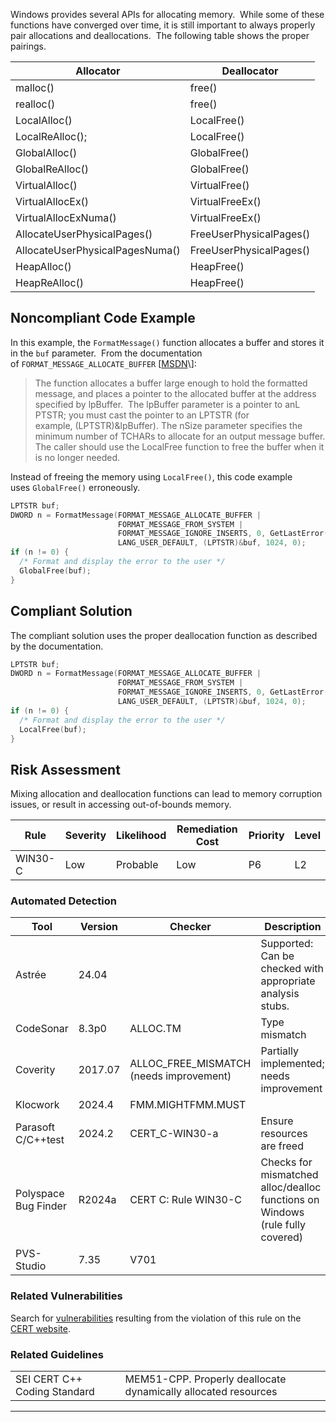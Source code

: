 Windows provides several APIs for allocating memory.  While some of these functions have converged over time, it is still important to always properly pair allocations and deallocations.  The following table shows the proper pairings.

| Allocator | Deallocator |
| ----|----|
| malloc() | free() |
| realloc() | free() |
| LocalAlloc() | LocalFree() |
| LocalReAlloc(); | LocalFree() |
| GlobalAlloc() | GlobalFree() |
| GlobalReAlloc() | GlobalFree() |
| VirtualAlloc() | VirtualFree() |
| VirtualAllocEx() | VirtualFreeEx() |
| VirtualAllocExNuma() | VirtualFreeEx() |
| AllocateUserPhysicalPages() | FreeUserPhysicalPages() |
| AllocateUserPhysicalPagesNuma() | FreeUserPhysicalPages() |
| HeapAlloc() | HeapFree() |
| HeapReAlloc() | HeapFree() |

## Noncompliant Code Example
In this example, the `FormatMessage()` function allocates a buffer and stores it in the `buf` parameter.  From the documentation of `FORMAT_MESSAGE_ALLOCATE_BUFFER` \[[MSDN](http://msdn.microsoft.com/en-us/library/ms679351(v=vs.85).aspx)\]:
> The function allocates a buffer large enough to hold the formatted message, and places a pointer to the allocated buffer at the address specified by lpBuffer.  The lpBuffer parameter is a pointer to anL PTSTR; you must cast the pointer to an LPTSTR (for example, (LPTSTR)&lpBuffer). The nSize parameter specifies the minimum number of TCHARs to allocate for an output message buffer. The caller should use the LocalFree function to free the buffer when it is no longer needed.

Instead of freeing the memory using `LocalFree()`, this code example uses `GlobalFree()` erroneously.
``` c
LPTSTR buf;
DWORD n = FormatMessage(FORMAT_MESSAGE_ALLOCATE_BUFFER |
                        FORMAT_MESSAGE_FROM_SYSTEM |
                        FORMAT_MESSAGE_IGNORE_INSERTS, 0, GetLastError(),
                        LANG_USER_DEFAULT, (LPTSTR)&buf, 1024, 0);
if (n != 0) {
  /* Format and display the error to the user */
  GlobalFree(buf);
}
```
## Compliant Solution
The compliant solution uses the proper deallocation function as described by the documentation.
``` c
LPTSTR buf;
DWORD n = FormatMessage(FORMAT_MESSAGE_ALLOCATE_BUFFER |
                        FORMAT_MESSAGE_FROM_SYSTEM |
                        FORMAT_MESSAGE_IGNORE_INSERTS, 0, GetLastError(),
                        LANG_USER_DEFAULT, (LPTSTR)&buf, 1024, 0);
if (n != 0) {
  /* Format and display the error to the user */
  LocalFree(buf);
}
```
## Risk Assessment
Mixing allocation and deallocation functions can lead to memory corruption issues, or result in accessing out-of-bounds memory.

| Rule | Severity | Likelihood | Remediation Cost | Priority | Level |
| ----|----|----|----|----|----|
| WIN30-C | Low | Probable | Low | P6 | L2 |

### Automated Detection

| Tool | Version | Checker | Description |
| ----|----|----|----|
| Astrée | 24.04 |  | Supported: Can be checked with appropriate analysis stubs. |
| CodeSonar | 8.3p0 | ALLOC.TM | Type mismatch |
| Coverity | 2017.07 | ALLOC_FREE_MISMATCH (needs improvement) | Partially implemented; needs improvement |
| Klocwork | 2024.4 | FMM.MIGHTFMM.MUST |  |
| Parasoft C/C++test | 2024.2 | CERT_C-WIN30-a | Ensure resources are freed |
| Polyspace Bug Finder | R2024a | CERT C: Rule WIN30-C | Checks for mismatched alloc/dealloc functions on Windows (rule fully covered) |
| PVS-Studio | 7.35 | V701 |  |

### Related Vulnerabilities
Search for [vulnerabilities](BB.-Definitions_87152273.html#BB.Definitions-vulnerabi) resulting from the violation of this rule on the [CERT website](https://www.kb.cert.org/vulnotes/bymetric?searchview&query=FIELD+KEYWORDS+contains+FIO03-C).
### Related Guidelines

|  |  |
| ----|----|
| SEI CERT C++ Coding Standard | MEM51-CPP. Properly deallocate dynamically allocated resources |

------------------------------------------------------------------------
[](../c/Rule%2051_%20Microsoft%20Windows%20_WIN_) [](../c/Rule%2051_%20Microsoft%20Windows%20_WIN_) [](https://wiki.sei.cmu.edu/confluence/pages/viewpage.action?pageId=87151983)
